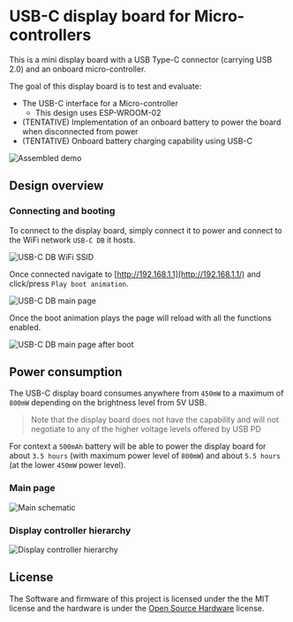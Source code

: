 # USB-C display board for Micro-controllers
This is a mini display board with a USB Type-C connector (carrying USB 2.0) and an onboard micro-controller.

The goal of this display board is to test and evaluate:
* The USB-C interface for a Micro-controller
    * This design uses ESP-WROOM-02
* (TENTATIVE) Implementation of an onboard battery to power the board when disconnected from power
* (TENTATIVE) Onboard battery charging capability using USB-C

![Assembled demo](./Hardware/USB-C-DB/real1-v0p7.jpg)

## Design overview
### Connecting and booting
To connect to the display board, simply connect it to power and connect to the WiFi network `USB-C DB` it hosts.

![USB-C DB WiFi SSID](./Software/firmware/resources/SSID.png)

Once connected navigate to [http://192.168.1.1](http://192.168.1.1/) and click/press `Play boot animation`.

![USB-C DB main page](./Software/firmware/resources/main_page_1.png)

Once the boot animation plays the page will reload with all the functions enabled.

![USB-C DB main page after boot](./Software/firmware/resources/main_page_booted.png)
## Power consumption
The USB-C display board consumes anywhere from `450mW` to a maximum of `800mW` depending on the brightness level from 5V USB.
> Note that the display board does not have the capability and will not negotiate to any of the higher voltage levels offered by USB PD

For context a `500mAh` battery will be able to power the display board for about `3.5 hours` (with maximum power level of `800mW`) and about `5.5 hours` (at the lower `450mW` power level).

### Main page
![Main schematic](./Hardware/USB-C-DB/USB-C-DB.svg)
### Display controller hierarchy
![Display controller hierarchy](./Hardware/USB-C-DB/USB-C-DB-1-61B0EECC-Display-and-controller-61B0EECC.svg)

## License
The Software and firmware of this project is licensed under the the MIT license and the hardware is under the [Open Source Hardware](https://www.oshwa.org/definition/) license.
